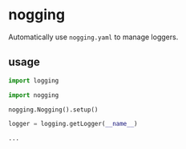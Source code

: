 # nogging

Automatically use `nogging.yaml` to manage loggers.

## usage

```python
import logging

import nogging

nogging.Nogging().setup()

logger = logging.getLogger(__name__)

...
```

